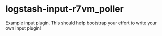 # logstash-input-r7vm_poller
Example input plugin. This should help bootstrap your effort to write your own input plugin!
